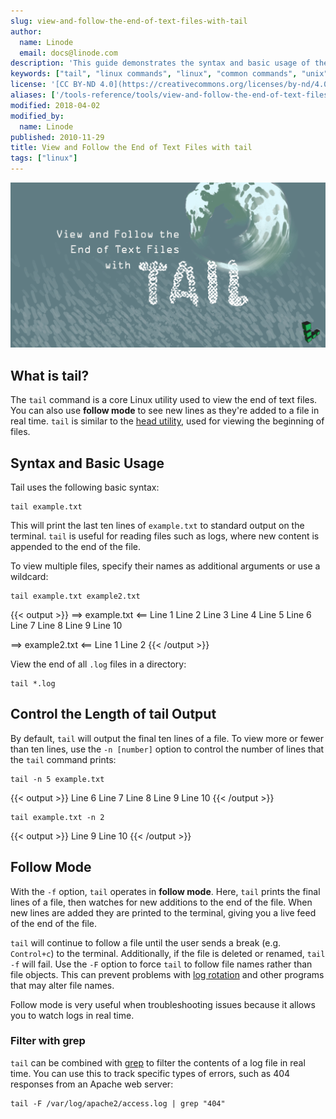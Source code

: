 ```yaml
---
slug: view-and-follow-the-end-of-text-files-with-tail
author:
  name: Linode
  email: docs@linode.com
description: 'This guide demonstrates the syntax and basic usage of the Linux utility tail, which you can use to view the end of text files, and also how to use follow mode.'
keywords: ["tail", "linux commands", "linux", "common commands", "unix", "cli"]
license: '[CC BY-ND 4.0](https://creativecommons.org/licenses/by-nd/4.0)'
aliases: ['/tools-reference/tools/view-and-follow-the-end-of-text-files-with-tail/','/linux-tools/common-commands/tail/']
modified: 2018-04-02
modified_by:
  name: Linode
published: 2010-11-29
title: View and Follow the End of Text Files with tail
tags: ["linux"]
---
```


![View and Follow the End of Text Files with tail](view_and_follow_the_end_of_text_files_with_tail_smg.png)

## What is tail?

The `tail` command is a core Linux utility used to view the end of text files. You can also use **follow mode** to see new lines as they're added to a file in real time. `tail` is similar to the [head utility](/docs/guides/view-the-beginning-of-text-files-with-head/), used for viewing the beginning of files.

## Syntax and Basic Usage

Tail uses the following basic syntax:

    tail example.txt

This will print the last ten lines of `example.txt` to standard output on the terminal. `tail` is useful for reading files such as logs, where new content is appended to the end of the file.

To view multiple files, specify their names as additional arguments or use a wildcard:

    tail example.txt example2.txt

  {{< output >}}
==> example.txt <==
Line 1
Line 2
Line 3
Line 4
Line 5
Line 6
Line 7
Line 8
Line 9
Line 10

==> example2.txt <==
Line 1
Line 2
{{< /output >}}

View the end of all `.log` files in a directory:

    tail *.log

## Control the Length of tail Output

By default, `tail` will output the final ten lines of a file. To view more or fewer than ten lines, use the `-n [number]` option to control the number of lines that the `tail` command prints:

    tail -n 5 example.txt

{{< output >}}
Line 6
Line 7
Line 8
Line 9
Line 10
{{< /output >}}

    tail example.txt -n 2
{{< output >}}
Line 9
Line 10
{{< /output >}}

## Follow Mode

With the `-f` option, `tail` operates in **follow mode**. Here, `tail` prints the final lines of a file, then watches for new additions to the end of the file. When new lines are added they are printed to the terminal, giving you a live feed of the end of the file.

`tail` will continue to follow a file until the user sends a break (e.g. `Control+c`) to the terminal. Additionally, if the file is deleted or renamed, `tail -f` will fail. Use the `-F` option to force `tail` to follow file names rather than file objects. This can prevent problems with [log rotation](/docs/guides/use-logrotate-to-manage-log-files/) and other programs that may alter file names.

Follow mode is very useful when troubleshooting issues because it allows you to watch logs in real time.

### Filter with grep

`tail` can be combined with [grep](/docs/guides/how-to-grep-for-text-in-files/) to filter the contents of a log file in real time. You can use this to track specific types of errors, such as 404 responses from an Apache web server:

    tail -F /var/log/apache2/access.log | grep "404"
